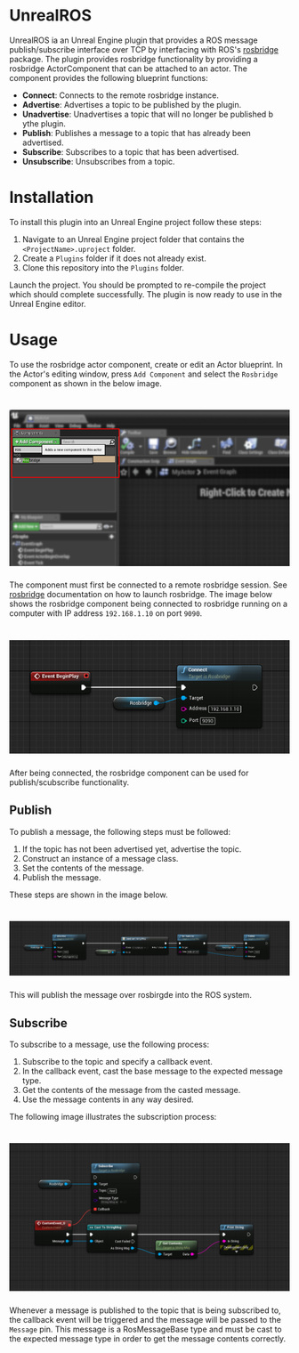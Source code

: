 # UnrealROS
UnrealROS ia an Unreal Engine plugin that provides a ROS message publish/subscribe interface over TCP by interfacing with ROS's [rosbridge](http://wiki.ros.org/rosbridge_suite) package. The plugin provides rosbridge functionality by providing a rosbridge ActorComponent that can be attached to an actor. The component provides the following blueprint functions:
- **Connect**: Connects to the remote rosbridge instance.
- **Advertise**: Advertises a topic to be published by the plugin.
- **Unadvertise**: Unadvertises a topic that will no longer be published b ythe plugin.
- **Publish**: Publishes a message to a topic that has already been advertised.
- **Subscribe**: Subscribes to a topic that has been advertised.
- **Unsubscribe**: Unsubscribes from a topic.

# Installation
To install this plugin into an Unreal Engine project follow these steps:

1. Navigate to an Unreal Engine project folder that contains the `<ProjectName>.uproject` folder.
2. Create a `Plugins` folder if it does not already exist.
3. Clone this repository into the `Plugins` folder.

Launch the project. You should be prompted to re-compile the project which should complete successfully. The plugin is now ready to use in the Unreal Engine editor.

# Usage
To use the rosbridge actor component, create or edit an Actor blueprint. In the Actor's editing window, press `Add Component` and select the `Rosbridge` component as shown in the below image.

<h1 align="center">
  <img src="https://raw.githubusercontent.com/AbyssRobotics/UnrealROS/master/Resources/add_component.png">
</h1>

The component must first be connected to a remote rosbridge session. See [rosbridge](http://wiki.ros.org/rosbridge_suite) documentation on how to launch rosbridge. The image below shows the rosbridge component being connected to rosbridge running on a computer with IP address `192.168.1.10` on port `9090`.

<h1 align="center">
  <img src="https://raw.githubusercontent.com/AbyssRobotics/UnrealROS/master/Resources/connect.png">
</h1>

After being connected, the rosbridge component can be used for publish/scubscribe functionality. 

## Publish
To publish a message, the following steps must be followed:

1. If the topic has not been advertised yet, advertise the topic.
2. Construct an instance of a message class.
3. Set the contents of the message.
4. Publish the message.

These steps are shown in the image below.

<h1 align="center">
  <img src="https://raw.githubusercontent.com/AbyssRobotics/UnrealROS/master/Resources/publish.png">
</h1>
  
This will publish the message over rosbirgde into the ROS system. 

## Subscribe
To subscribe to a message, use the following process:

1. Subscribe to the topic and specify a callback event.
2. In the callback event, cast the base message to the expected message type.
3. Get the contents of the message from the casted message.
4. Use the message contents in any way desired.

The following image illustrates the subscription process:

<h1 align="center">
  <img src="https://raw.githubusercontent.com/AbyssRobotics/UnrealROS/master/Resources/subscribe.png">
</h1>
  
Whenever a message is published to the topic that is being subscribed to, the callback event will be triggered and the message will be passed to the `Message` pin. This message is a RosMessageBase type and must be cast to the expected message type in order to get the message contents correctly.
